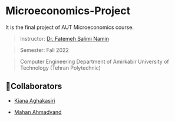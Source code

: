 # Microeconomics-Project
It is the final project of AUT Microeconomics course.
> Instructor: [Dr. Fatemeh Salimi Namin](https://sites.google.com/view/fatemehsaliminamin?pli=1)

> Semester: Fall 2022

> Computer Engineering Department of Amirkabir University of Technology (Tehran Polytechnic)

## 👥Collaborators

- [Kiana Aghakasiri](https://github.com/kianak2002)

- [Mahan Ahmadvand](https://github.com/2000mahan)
